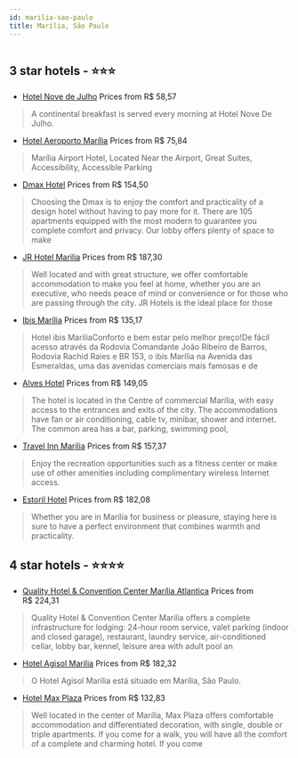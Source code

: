 ```yaml
---
id: marilia-sao-paulo
title: Marília, São Paulo
---
```


<center><img src="https://static.hotelurbano.com/reservas/prod0/17/17976/5e18cae5d0481_hotel-nove-de-julho.jpg" alt="" /></center>


##  3 star hotels - ⭐️⭐️⭐️

-    [Hotel Nove de Julho](https://us.hurb.com/hotels/marilia/hotel-nove-de-julho-17976?cmp=18055) Prices from R$ 58,57
   > A continental breakfast is served every morning at Hotel Nove De Julho.
-    [Hotel Aeroporto Marília](https://us.hurb.com/hotels/marilia/hotel-aeroporto-marilia-11369?cmp=18055) Prices from R$ 75,84
   > Marília Airport Hotel, Located Near the Airport, Great Suites, Accessibility, Accessible Parking
-    [Dmax Hotel](https://us.hurb.com/hotels/marilia/dmax-hotel-OMN-5094?cmp=18055) Prices from R$ 154,50
   > Choosing the Dmax is to enjoy the comfort and practicality of a design hotel without having to pay more for it.There are 105 apartments equipped with the most modern to guarantee you complete comfort and privacy. Our lobby offers plenty of space to make 
-    [JR Hotel Marilia](https://us.hurb.com/hotels/marilia/jr-hotel-marilia-OMN-7616?cmp=18055) Prices from R$ 187,30
   > Well located and with great structure, we offer comfortable accommodation to make you feel at home, whether you are an executive, who needs peace of mind or convenience or for those who are passing through the city.JR Hotels is the ideal place for those 
-    [Ibis Marília](https://us.hurb.com/hotels/marilia/ibis-marilia-OMN-7261?cmp=18055) Prices from R$ 135,17
   > Hotel ibis MariliaConforto e bem estar pelo melhor preço!De fácil acesso através da Rodovia Comandante João Ribeiro de Barros, Rodovia Rachid Raies e BR 153, o ibis Marília na Avenida das Esmeraldas, uma das avenidas comerciais mais famosas e de 
-    [Alves Hotel](https://us.hurb.com/hotels/marilia/alves-hotel-OMN-2187?cmp=18055) Prices from R$ 149,05
   > The hotel is located in the Centre of commercial Marília, with easy access to the entrances and exits of the city. The accommodations have fan or air conditioning, cable tv, minibar, shower and internet. The common area has a bar, parking, swimming pool, 
-    [Travel Inn Marilia](https://us.hurb.com/hotels/marilia/travel-inn-marilia-JNP-JP290435?cmp=18055) Prices from R$ 157,37
   > Enjoy the recreation opportunities such as a fitness center or make use of other amenities including complimentary wireless Internet access.
-    [Estoril Hotel](https://us.hurb.com/hotels/marilia/estoril-hotel-7935?cmp=18055) Prices from R$ 182,08
   > Whether you are in Marília for business or pleasure, staying here is sure to have a perfect environment that combines warmth and practicality.

##  4 star hotels - ⭐️⭐️⭐️⭐️

-    [Quality Hotel & Convention Center Marília Atlantica](https://us.hurb.com/hotels/marilia/quality-hotel-convention-center-marilia-atlantica-OMN-1976?cmp=18055) Prices from R$ 224,31
   > Quality Hotel & Convention Center Marilia offers a complete infrastructure for lodging: 24-hour room service, valet parking (indoor and closed garage), restaurant, laundry service, air-conditioned cellar, lobby bar, kennel, leisure area with adult pool an
-    [Hotel Agisol Marilia](https://us.hurb.com/hotels/marilia/hotel-agisol-marilia-OMN-10574?cmp=18055) Prices from R$ 182,32
   > O Hotel Agisol Marília está situado em Marília, São Paulo.
-    [Hotel Max Plaza](https://us.hurb.com/hotels/marilia/hotel-max-plaza-OMN-5093?cmp=18055) Prices from R$ 132,83
   > Well located in the center of Marília, Max Plaza offers comfortable accommodation and differentiated decoration, with single, double or triple apartments. If you come for a walk, you will have all the comfort of a complete and charming hotel. If you come 
